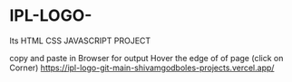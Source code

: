 # IPL-LOGO-
Its HTML CSS JAVASCRIPT PROJECT

copy and paste in Browser for output
Hover the edge of of page
(click on Corner)
https://ipl-logo-git-main-shivamgodboles-projects.vercel.app/
